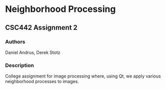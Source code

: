 # Neighborhood Processing
## CSC442 Assignment 2

### Authors
Daniel Andrus, Derek Stotz

### Description
College assignment for image processing where, using Qt, we apply various
neighborhood processes to images.
